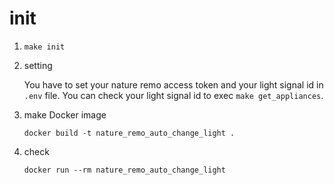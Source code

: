 # init

1. `make init`

1. setting

    You have to set your nature remo access token and your light signal id in `.env` file.
    You can check your light signal id to exec `make get_appliances`.

1. make Docker image

    ```
    docker build -t nature_remo_auto_change_light .
    ```

1. check

    ```
    docker run --rm nature_remo_auto_change_light
    ```
